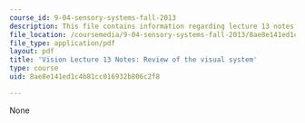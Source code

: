 ```yaml
---
course_id: 9-04-sensory-systems-fall-2013
description: This file contains information regarding lecture 13 notes.
file_location: /coursemedia/9-04-sensory-systems-fall-2013/8ae8e141ed1c4b81cc016932b806c2f8_MIT9_04F13_Vis13.pdf
file_type: application/pdf
layout: pdf
title: 'Vision Lecture 13 Notes: Review of the visual system'
type: course
uid: 8ae8e141ed1c4b81cc016932b806c2f8

---
```

None